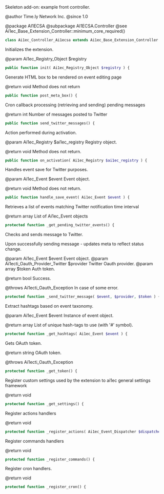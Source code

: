 Skeleton add-on: example front controller.

@author     Time.ly Network Inc.
@since      1.0

@package    AI1ECSA
@subpackage AI1ECSA.Controller
@see Ai1ec_Base_Extension_Controller::minimum_core_required()
```php
class Ai1ec_Controller_Ai1ecsa extends Ai1ec_Base_Extension_Controller {public function minimum_core_required() {
```
Initializes the extension.

@param Ai1ec_Registry_Object $registry
```php
public function init( Ai1ec_Registry_Object $registry ) {
```
Generate HTML box to be rendered on event editing page

@return void Method does not return
```php
public function post_meta_box() {
```
Cron callback processing (retrieving and sending) pending messages

@return int Number of messages posted to Twitter
```php
public function send_twitter_messages() {
```
Action performed during activation.

@param Ai1ec_Registry $ai1ec_registry Registry object.

@return void Method does not return.
```php
public function on_activation( Ai1ec_Registry $ai1ec_registry ) {
```
Handles event save for Twitter purposes.

@param Ai1ec_Event $event Event object.

@return void Method does not return.
```php
public function handle_save_event( Ai1ec_Event $event ) {
```
Retrieves a list of events matching Twitter notification time interval

@return array List of Ai1ec_Event objects
```php
protected function _get_pending_twitter_events() {
```
Checks and sends message to Twitter.

Upon successfully sending message - updates meta to reflect status change.

@param Ai1ec_Event                    $event    Event object.
@param Ai1ecti_Oauth_Provider_Twitter $provider Twitter Oauth provider.
@param array                          $token    Auth token.

@return bool Success.

@throws Ai1ecti_Oauth_Exception In case of some error.
```php
protected function _send_twitter_message( $event, $provider, $token ) {
```
Extract hashtags based on event taxonomy.

@param Ai1ec_Event $event Instance of event object.

@return array List of unique hash-tags to use (with '#' symbol).
```php
protected function _get_hashtags( Ai1ec_Event $event ) {
```
Gets OAuth token.

@return string OAuth token.

@throws Ai1ecti_Oauth_Exception
```php
protected function _get_token() {
```
Register custom settings used by the extension to ai1ec general settings
framework

@return void
```php
protected function _get_settings() {
```
Register actions handlers

@return void
```php
protected function _register_actions( Ai1ec_Event_Dispatcher $dispatcher ) {
```
Register commands handlers

@return void
```php
protected function _register_commands() {
```
Register cron handlers.

@return void
```php
protected function _register_cron() {
```